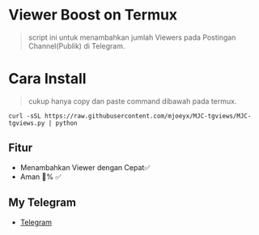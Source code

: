 # Viewer Boost on Termux 
> script ini untuk menambahkan jumlah Viewers pada Postingan Channel(Publik) di Telegram.

# Cara Install
> cukup hanya copy dan paste command dibawah pada termux.

```command
curl -sSL https://raw.githubusercontent.com/mjoeyx/MJC-tgviews/MJC-tgviews.py | python
```

## Fitur
* Menambahkan Viewer dengan Cepat✅
* Aman 💯% ✅

## My Telegram
* [Telegram](https://t.me/mjcwm) 
